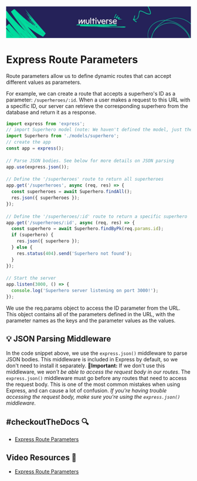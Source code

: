 ![MV Logo](/logo.jpg)

# Express Route Parameters
Route parameters allow us to define dynamic routes that can accept different values as parameters. 

For example, we can create a route that accepts a superhero's ID as a parameter: `/superheroes/:id`. When a user makes a request to this URL with a specific ID, our server can retrieve the corresponding superhero from the database and return it as a response.

```js
import express from 'express';
// import Superhero model (note: We haven't defined the model, just the server for this code snippet)
import Superhero from './models/superhero';
// create the app
const app = express();

// Parse JSON bodies. See below for more details on JSON parsing
app.use(express.json());

// Define the '/superheroes' route to return all superheroes
app.get('/superheroes', async (req, res) => {
  const superheroes = await Superhero.findAll();
  res.json({ superheroes });
});

// Define the '/superheroes/:id' route to return a specific superhero
app.get('/superheroes/:id', async (req, res) => {
  const superhero = await Superhero.findByPk(req.params.id);
  if (superhero) {
    res.json({ superhero });
  } else {
    res.status(404).send('Superhero not found');
  }
});

// Start the server
app.listen(3000, () => {
  console.log('Superhero server listening on port 3000!');
});
```

We use the req.params object to access the ID parameter from the URL. This object contains all of the parameters defined in the URL, with the parameter names as the keys and the parameter values as the values.

## 💡 JSON Parsing Middleware
In the code snippet above, we use the `express.json()` middleware to parse JSON bodies. This middleware is included in Express by default, so we don't need to install it separately.  🚨**Important:** If we don't use this middleware, we _won't be able to access the request body in our routes_.  The `express.json()` middleware must go before any routes that need to access the request body. This is one of the most common mistakes when using Express, and can cause a lot of confusion.  _If you're having trouble accessing the request body, make sure you're using the `express.json()` middleware._

## #checkoutTheDocs 🔍
- [Express Route Parameters](https://expressjs.com/en/guide/routing.html#route-parameters)

## Video Resources 🎥
- [Express Route Parameters](https://www.youtube.com/watch?v=MuMs1pLuT7I)
